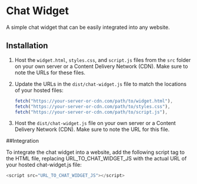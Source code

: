 # Chat Widget

A simple chat widget that can be easily integrated into any website.

## Installation

1. Host the `widget.html`, `styles.css`, and `script.js` files from the `src` folder on your own server or a Content Delivery Network (CDN). Make sure to note the URLs for these files.

2. Update the URLs in the `dist/chat-widget.js` file to match the locations of your hosted files:

   ```javascript
   fetch("https://your-server-or-cdn.com/path/to/widget.html"),
   fetch("https://your-server-or-cdn.com/path/to/styles.css"),
   fetch("https://your-server-or-cdn.com/path/to/script.js"),
    ```
   
3. Host the `dist/chat-widget.js` file on your own server or a Content Delivery Network (CDN). Make sure to note the URL for this file.


##Integration

To integrate the chat widget into a website, add the following script tag to the HTML file, replacing URL_TO_CHAT_WIDGET_JS with the actual URL of your hosted chat-widget.js file:
```javascript
<script src="URL_TO_CHAT_WIDGET_JS"></script>
```